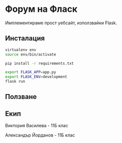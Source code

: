 # Форум на Фласк

Имплементираме прост уебсайт, използвайки Flask.

## Инсталация

```bash
virtualenv env
source env/bin/activate

pip install -r requirements.txt

export FLASK_APP=app.py
export FLASK_ENV=development
flask run
```
## Ползване


## Екип
Виктория Василева - 11Б клас

Александър Йорданов - 11Б клас
